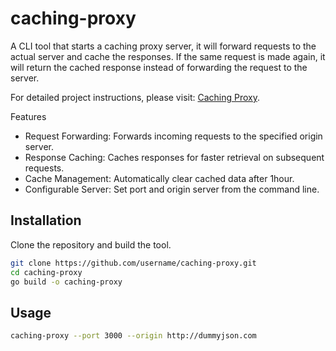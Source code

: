 # caching-proxy

A CLI tool that starts a caching proxy server, it will forward requests to the actual server and cache the responses. If the same request is made again, it will return the cached response instead of forwarding the request to the server.

For detailed project instructions, please visit: [Caching Proxy](https://roadmap.sh/projects/caching-server).

Features

- Request Forwarding: Forwards incoming requests to the specified origin server.
- Response Caching: Caches responses for faster retrieval on subsequent requests.
- Cache Management: Automatically clear cached data after 1hour.
- Configurable Server: Set port and origin server from the command line.

## Installation

Clone the repository and build the tool.

```bash
git clone https://github.com/username/caching-proxy.git
cd caching-proxy
go build -o caching-proxy
```

## Usage

```bash
caching-proxy --port 3000 --origin http://dummyjson.com
```
